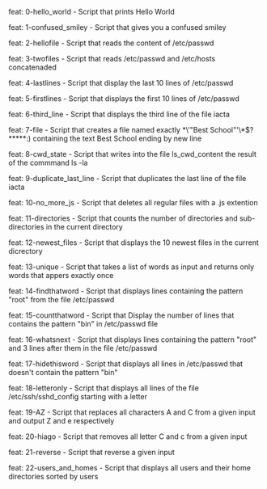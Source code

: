 feat: 0-hello_world - Script that prints Hello World

feat: 1-confused_smiley - Script that gives you a confused smiley

feat: 2-hellofile - Script that reads the content of /etc/passwd

feat: 3-twofiles - Script that reads /etc/passwd and /etc/hosts concatenaded

feat: 4-lastlines - Script that display the last 10 lines of /etc/passwd

feat: 5-firstlines - Script that displays the first 10 lines of /etc/passwd

feat: 6-third_line - Script that displays the third line of the file iacta

feat: 7-file - Script that creates a file named exactly \*\\'"Best School"\'\\*$\?\*\*\*\*\*:) containing the text Best School ending by new line

feat: 8-cwd_state - Script that writes into the file ls_cwd_content the result of the commmand ls -la

feat: 9-duplicate_last_line - Script that duplicates the last line of the file iacta


feat: 10-no_more_js - Script that deletes all regular files with a .js extention

feat: 11-directories - Script that counts the number of directories and sub-directories in the current directory

feat: 12-newest_files - Script that displays the 10 newest files in the current dicrectory

feat: 13-unique - Script that takes a list of words as input and returns only words that appers exactly once

feat: 14-findthatword - Script that displays lines containing the pattern "root" from the file /etc/passwd

feat: 15-countthatword - Script that Display the number of lines that contains the pattern "bin" in /etc/passwd file

feat: 16-whatsnext - Script that displays lines containing the pattern "root" and 3 lines after them in the file /etc/passwd

feat: 17-hidethisword - Script that displays all lines in /etc/passwd that doesn't contain the pattern "bin"

feat: 18-letteronly - Script that displays all lines of the file /etc/ssh/sshd_config starting with a letter

feat: 19-AZ - Script that replaces all characters A and C from a given input and output Z and e respectively

feat: 20-hiago - Script that removes all letter C and c from a given input

feat: 21-reverse - Script that reverse a given input

feat: 22-users_and_homes - Script that displays all users and their home directories sorted by users
